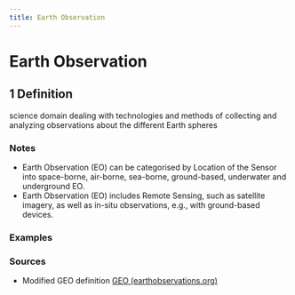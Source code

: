 ```yaml
---
title: Earth Observation
---
```


# Earth Observation

## 1 Definition

science domain dealing with technologies and methods of collecting and analyzing observations about the different Earth spheres

### Notes 
- Earth Observation (EO) can be categorised by Location of the Sensor into space-borne, air-borne, sea-borne, ground-based, underwater and underground EO.
- Earth Observation (EO) includes Remote Sensing, such as satellite imagery, as well as in-situ observations, e.g., with ground-based devices.

### Examples 

### Sources
- Modified GEO definition [GEO (earthobservations.org)](https://earthobservations.org/resources#key)
